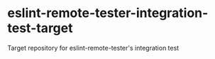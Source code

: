 # eslint-remote-tester-integration-test-target
Target repository for eslint-remote-tester's integration test
